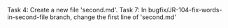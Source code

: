 Task 4: Create a new file 'second.md'.
Task 7: In bugfix/JR-104-fix-words-in-second-file branch, change the first line of 'second.md'